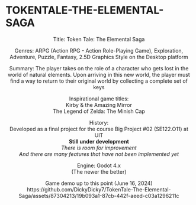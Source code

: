 # TOKENTALE-THE-ELEMENTAL-SAGA

<p align="center">
Title: Token Tale: The Elemental Saga
</p>
<p align="center">
Genres: ARPG (Action RPG - Action Role-Playing Game), Exploration, Adventure, Puzzle, Fantasy, 2.5D Graphics Style on the Desktop platform
</p>
<p align="center">
Summary: The player takes on the role of a character who gets lost in the world of natural elements. Upon arriving in this new world, the player must find a way to return to their original world by collecting a complete set of keys</p>
<p align="center">
Inspirational game titles:<br/>Kirby & the Amazing Mirror<br/>The Legend of Zelda: The Minish Cap
</p>
<p align="center">
History:<br/>Developed as a final project for the course Big Project #02 (SE122.O11) at UIT<br/><b>Still under development</b><br/><i>There is room for improvement</i><br/><i>And there are many features that have not been implemented yet</i>
</p>
<p align="center">
Engine: Godot 4.x<br/>(The newer the better)
</p>
<p align="center">
Game demo up to this point (June 16, 2024)<br/>
https://github.com/DickyDicky7/TokenTale-The-Elemental-Saga/assets/87304213/19b093a1-87cb-442f-aeed-c03a1296211c
</p>






